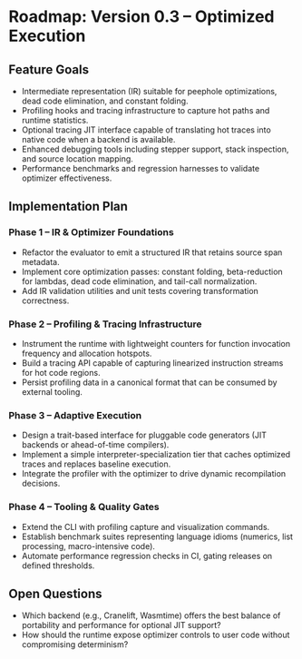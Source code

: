 # Roadmap: Version 0.3 – Optimized Execution

## Feature Goals

- Intermediate representation (IR) suitable for peephole optimizations, dead code elimination, and constant folding.
- Profiling hooks and tracing infrastructure to capture hot paths and runtime statistics.
- Optional tracing JIT interface capable of translating hot traces into native code when a backend is available.
- Enhanced debugging tools including stepper support, stack inspection, and source location mapping.
- Performance benchmarks and regression harnesses to validate optimizer effectiveness.

## Implementation Plan

### Phase 1 – IR & Optimizer Foundations
- Refactor the evaluator to emit a structured IR that retains source span metadata.
- Implement core optimization passes: constant folding, beta-reduction for lambdas, dead code elimination, and tail-call normalization.
- Add IR validation utilities and unit tests covering transformation correctness.

### Phase 2 – Profiling & Tracing Infrastructure
- Instrument the runtime with lightweight counters for function invocation frequency and allocation hotspots.
- Build a tracing API capable of capturing linearized instruction streams for hot code regions.
- Persist profiling data in a canonical format that can be consumed by external tooling.

### Phase 3 – Adaptive Execution
- Design a trait-based interface for pluggable code generators (JIT backends or ahead-of-time compilers).
- Implement a simple interpreter-specialization tier that caches optimized traces and replaces baseline execution.
- Integrate the profiler with the optimizer to drive dynamic recompilation decisions.

### Phase 4 – Tooling & Quality Gates
- Extend the CLI with profiling capture and visualization commands.
- Establish benchmark suites representing language idioms (numerics, list processing, macro-intensive code).
- Automate performance regression checks in CI, gating releases on defined thresholds.

## Open Questions

- Which backend (e.g., Cranelift, Wasmtime) offers the best balance of portability and performance for optional JIT support?
- How should the runtime expose optimizer controls to user code without compromising determinism?
